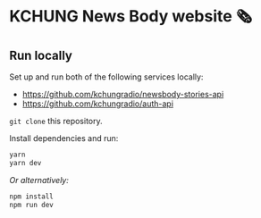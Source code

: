 # KCHUNG News Body website 🗞

## Run locally

Set up and run both of the following services locally:
- https://github.com/kchungradio/newsbody-stories-api
- https://github.com/kchungradio/auth-api

`git clone` this repository.

Install dependencies and run:
```bash
yarn
yarn dev
```
_Or alternatively:_
```bash
npm install
npm run dev
```
